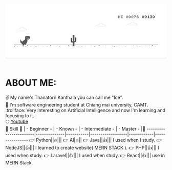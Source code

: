 
![image](https://github.com/aisu-dev/aisu-dev/blob/main/dino.gif?raw=true)<br><br>
<h1>ABOUT ME:</h1>

  :v: My name's Thanatorn Kanthala you can call me "Ice".<br>
  :school: I'm software engineering student at Chiang mai university, CAMT.<br>
  :trollface: Very Interesting on Artificial Intelligence and now I'm learning and focusing to it.<br>
  :full_moon: [Youtube](https://www.youtube.com/channel/UCBmWpmYT8xD7Mii5a8J6HYw?view_as=subscriber)
  <br>
  :beers: Skill :muscle: | - Beginner - | - Known - | - Intermediate - | - Master - |:speech_balloon:
  -----------------------|--------------|-----------|------------------|------------|----------------
  :point_right: Python||:fire:|||
  :point_right: AI|:fire:||
  :point_right: Java||:+1:||| I used when I study.
  :point_right: NodeJS||:+1:||| I learned to create website( MERN STACK ).
  :point_right: PHP||:+1:||| I used when study.
  :point_right: Laravel||:+1:||| I used when study.
  :point_right: React||:+1:||| use in MERN Stack.
  
  

<!--
**aisu-dev/aisu-dev** is a ✨ _special_ ✨ repository because its `README.md` (this file) appears on your GitHub profile.
![alt text](https://lh3.googleusercontent.com/-wuwfU-9lgzk/Xg7yjJuoPqI/AAAAAAAAAAs/52RIpBMac8I0mOtkq2lqsKpzGkIzZ63hACEwYBhgL/w280-h280-p/2020-01-02.jpg)<br>

Here are some ideas to get you started:

- 🔭 I’m currently working on ...
- 🌱 I’m currently learning ...
- 👯 I’m looking to collaborate on ...
- 🤔 I’m looking for help with ...
- 💬 Ask me about ...
- 📫 How to reach me: ...
- 😄 Pronouns: ...
- ⚡ Fun fact: ...
-->
